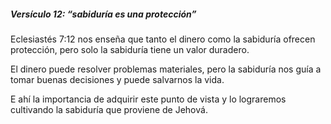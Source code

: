 ##### Versículo 12: “sabiduría es una protección”
Eclesiastés 7:12 nos enseña que tanto el dinero como la sabiduría ofrecen protección, pero solo la sabiduría tiene un valor duradero.  
  
El dinero puede resolver problemas materiales, pero la sabiduría nos guía a tomar buenas decisiones y puede salvarnos la vida.  

E ahí la importancia de adquirir este punto de vista y lo lograremos cultivando la sabiduría que proviene de Jehová.